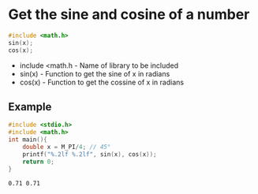 # Get the sine and cosine of a number

```C
#include <math.h>
sin(x);
cos(x);
```

- include <math.h - Name of library to be included
- sin(x) - Function to get the sine of x in radians
- cos(x) - Function to get the cossine of x in radians

## Example
```C
#include <stdio.h>
#include <math.h>
int main(){
	double x = M_PI/4; // 45°
	printf("%.2lf %.2lf", sin(x), cos(x));
	return 0;
}
```
```bash
0.71 0.71
```
